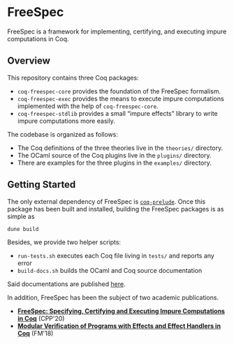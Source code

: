 # FreeSpec

FreeSpec is a framework for implementing, certifying, and executing
impure computations in Coq.

## Overview

This repository contains three Coq packages:

- `coq-freespec-core` provides the foundation of the FreeSpec formalism.
- `coq-freespec-exec` provides the means to execute impure
  computations implemented with the help of `coq-freespec-core`.
- `coq-freespec-stdlib` provides a small “impure effects” library to
  write impure computations more easily.

The codebase is organized as follows:

- The Coq definitions of the three theories live in the `theories/`
  directory.
- The OCaml source of the Coq plugins live in the `plugins/` directory.
- There are examples for the three plugins in the `examples/` directory.

## Getting Started

The only external dependency of FreeSpec is
[`coq-prelude`](https://github.com/ANSSI-FR/coq-prelude). Once this
package has been built and installed, building the FreeSpec packages
is as simple as

```bash
dune build
```

Besides, we provide two helper scripts:

- `run-tests.sh` executes each Coq file living in `tests/` and reports
  any error
- `build-docs.sh` builds the OCaml and Coq source documentation

Said documentations are published
[here](https://ANSSI-FR.github.io/FreeSpec).

In addition, FreeSpec has been the subject of two academic
publications.

- [**FreeSpec: Specifying, Certifying and Executing Impure Computations
  in Coq**](https://hal.inria.fr/hal-02422273) (CPP'20)
- [**Modular Verification of Programs with Effects and Effect Handlers in
  Coq**](https://hal.inria.fr/hal-01799712) (FM'18)
